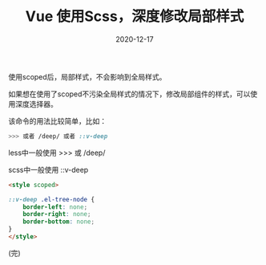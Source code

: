 ﻿---
layout: post
title: Vue 使用Scss，深度修改局部样式
date: '2020-12-17'
categories: 前端
---

使用scoped后，局部样式，不会影响到全局样式。

如果想在使用了scoped不污染全局样式的情况下，修改局部组件的样式，可以使用深度选择器。

该命令的用法比较简单，比如：

```css
>>> 或者 /deep/ 或者 ::v-deep
```

less中一般使用 >>> 或 /deep/

scss中一般使用 ::v-deep

```html
<style scoped>

::v-deep .el-tree-node {
    border-left: none;
    border-right: none;
    border-bottom: none;
}
</style>
```

(完)
